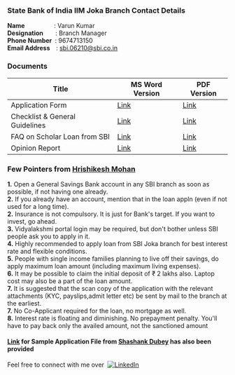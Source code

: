 
### State Bank of India IIM Joka Branch Contact Details

**Name**&emsp;&emsp;&emsp;&emsp;&ensp;&nbsp;: Varun Kumar 
<br/>**Designation**&emsp;&emsp;: Branch Manager
<br/>**Phone Number**&ensp;: 9674713150
<br/>**Email Address**&emsp;: sbi.06210@sbi.co.in

### Documents

| Title | MS Word Version | PDF Version |
|--|--|--|
| Application Form | [Link](https://1drv.ms/w/s!AuxhR8Xq6TYtg_w6MycX-JxbMrMSgA?e=HkZg0I) |[Link](/SBI_Loan_Documents/PDF_Version/APPLICATION-FORM.pdf) |
| Checklist & General Guidelines | [Link](https://1drv.ms/w/s!AuxhR8Xq6TYtg_w72ckn61b-pNEfhg?e=nbpLg9) |[Link](/SBI_Loan_Documents/PDF_Version/CHECKLIST-&-GENERAL-GUIDELINES.pdf) |
| FAQ on Scholar Loan from SBI | [Link](https://1drv.ms/w/s!AuxhR8Xq6TYtg_w89wc4LyPx1qULPA?e=XhSxt3) |[Link](/SBI_Loan_Documents/PDF_Version/FAQ-on-Scholar-Loan-from-SBI-IIM.pdf) |
| Opinion Report | [Link](https://1drv.ms/w/s!AuxhR8Xq6TYtg_w9xv_pxsvhphFXuw?e=rTahXU) |[Link](/SBI_Loan_Documents/PDF_Version/OPINION-REPORT.pdf) |

### Few Pointers from [Hrishikesh Mohan](https://www.linkedin.com/in/hrishikesh-mohan-k-p-04193116/)

**1.** Open a General Savings Bank account in any SBI branch as soon as possible, if not having one already. 
<br/>**2.** If you already have an account, mention that in the loan appln (even if not used for a long time).
<br/>**2.** Insurance is not compulsory. It is just for Bank's target. If you want to invest, go ahead.
<br/>**3.** Vidyalakshmi portal login may be required, but don't bother unless SBI people ask you to apply in it.
<br/>**4.** Highly recommended to apply loan from SBI Joka branch for best interest rate and flexible conditions.
<br/>**5.** People with single income families planning to live off their savings, do apply maximum loan amount (including maximum living expenses). 
<br/>**6.** It may be possible to claim the initial deposit of ₹ 2 lakhs also. Laptop cost may also be a part of the loan amount.
<br/>**7.** It is suggested that the scan copy of the application with the relevant attachments (KYC, payslips,admit letter etc) be sent by mail to the branch at the earliest.
<br/>**7.** No Co-Applicant required for the loan, no mortgage as well.
<br/>**8.** Interest rate is floating and diminishing. No prepayment penalty. You'll have to pay back only the availed amount, not the sanctioned amount

#### [Link](https://1drv.ms/w/s!AuxhR8Xq6TYtg_w-QPJA0PBHYQZnhQ?e=ahLym3) for Sample Application File from [Shashank Dubey](https://www.linkedin.com/in/shashankdube/) has also been provided

Feel free to connect with me over&nbsp; [![LinkedIn][linkedin-shield]][linkedin-url]

<!-- MARKDOWN LINKS & IMAGES -->
<!-- https://www.markdownguide.org/basic-syntax/#reference-style-links -->
[linkedin-shield]: https://img.shields.io/badge/-LinkedIn-black.svg?style=flat-square&logo=linkedin&colorB=00008b
[linkedin-url]: https://www.linkedin.com/in/abhishekray1/
[SBI-shield]: https://img.shields.io/badge/-SBI-black.svg?style=flat-square&logo=SBI&colorB=00008b
